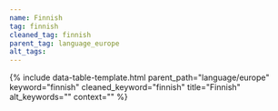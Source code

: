 ```yaml
---
name: Finnish
tag: finnish
cleaned_tag: finnish
parent_tag: language_europe
alt_tags: 
---
```


{% include data-table-template.html 
  parent_path="language/europe" 
  keyword="finnish" 
  cleaned_keyword="finnish" 
  title="Finnish"
  alt_keywords=""
  context=""
%}

